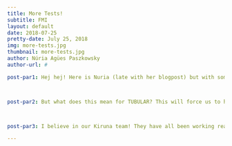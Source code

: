 ```yaml
---
title: More Tests!
subtitle: FMI
layout: default
date: 2018-07-25
pretty-date: July 25, 2018
img: more-tests.jpg
thumbnail: more-tests.jpg
author: Núria Agües Paszkowsky
author-url: #

post-par1: Hej hej! Here is Nuria (late with her blogpost) but with some good news! We recently got confirmation from Rigel Kivi to visit FMI for a second time and do some testing during the first week of September! 



post-par2: But what does this mean for TUBULAR? This will force us to have the experiment almost built for that week, two weeks before the Experiment Acceptance Review so by then, we should be prepared enough to pass. Fingers crossed!



post-par3: I believe in our Kiruna team! They have all been working really hard during the summer to make this happen! 

---
```

